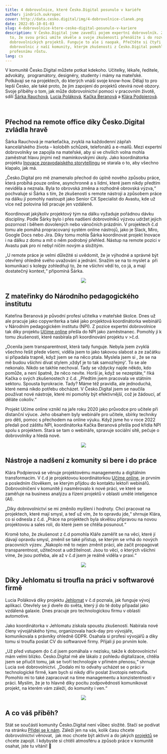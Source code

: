 ```yaml
---
title: 4 dobrovolnice, které Česko.Digital posunulo v kariéře
author: jindrich.oukropec
cover: http://data.cesko.digital/img/4-dobrovolnice-clanek.png
date: 2022-05-10-01-03
slug: 4-dobrovolnice-ktere-cesko-digital-posunulo-v-kariere
description: V Česko.Digital jsme zavedli pojem expertní dobrovolník. Znamená
  to, že svou práci umíte skvěle a svoje zkušenosti přenášíte i do rozvíjení
  dobrovolnických projektů. Funguje to ale i naopak. Přečtěte si čtyři příběhy
  dobrovolnic z naší komunity, kterým zkušenosti z Česko.Digital pomohly k
  profesnímu růstu.
lang: cs
---
```

V komunitě Česko.Digital můžete potkat kdekoho. Učitelky, lékaře, ředitele, advokáty,  programátory, designéry, studenty i mámy na mateřské. Potkávají se na projektech, do kterých vnáší svoje know-how. Dělají to pro lepší Česko, ale také proto, že jim zapojení do projektů otevírá nové obzory. Svoje příběhy o tom, jak může dobrovolnictví pomoci v pracovním životě, sdílí [Šárka Rauchová](https://www.linkedin.com/in/sarkadolezalova/), [Lucia Poláková](https://www.linkedin.com/in/lucia-pol%C3%A1kov%C3%A1-17327aa0/), [Kačka Beranová](https://www.linkedin.com/in/kate%C5%99ina-beranov%C3%A1-b2a73a227/) a [Klára Podpierová](https://www.linkedin.com/in/klara-podpierova-aa100684/). 

<br>

## Přechod na remote office díky Česko.Digital zvládla hravě 

Šárka Rauchová je markeťačka, zvyklá na každodenní zápřah kancelářského života –⁠ koloběh schůzek, telefonátů a e-mailů. Mezi expertní dobrovolníky se zapojila na mateřské, aby si ve chvílích volna mohla zaměstnat hlavu jinými než maminkovskými úkoly. Jako koordinátorka projektu [Inovace zpravodajského storytellingu](https://cesko.digital/projects/inovace-zpravodajstvi) se starala o to, aby všechno klapalo, jak má. 

„Česko.Digital pro mě znamenalo přechod do úplně nového způsobu práce, která probíhá pouze online, asynchronně a s lidmi, které jsem nikdy předtím neviděla a neznala. Byla to obrovská změna a rozhodně obrovská výzva,“ pochvaluje si Šárka s tím, že zkušenosti s remote nástroji a způsobem práce na dálku jí pomohly nastoupit jako Senior CX Specialist do Avastu, kde už více než polovina lidí pracuje jen vzdáleně. 

Koordinovat jakýkoliv projektový tým na dálku vyžaduje pořádnou dávku disciplíny. Podle Šárky bylo i přes nadšení dobrovolníků výzvou udržet jejich pozornost i během dovolených nebo vánočních prázdnin. V projektech č.d tomu ale pomáhá propracovaný systém online nástrojů, jako je Slack, Miro, Google Docs nebo Jira. Díky tomu mohla Šárka koordinovat projekt Inovace i na dálku z domu a mít o něm podrobný přehled. Nástup na remote pozici v Avastu pak pro ni nebyl ničím novým a složitým. 

„U remote práce je velmi důležité si uvědomit, že je výhodné a správné být otevřený ohledně svého uvažování a jednání. Snažím se na to myslet a  při komunikaci s kolegy zohledňuji to, že ne všichni vědí to, co já, a mají dostatečný kontext,“ připomíná Šárka. 

<center>

![](https://data.cesko.digital/img/dad68fa0.png)

</center>

## Z mateřinky do Národního pedagogického institutu

Kateřina Beranová je původní profesí učitelka v mateřské školce. Dnes už ale pracuje jako copywriterka a také jako projektová koordinátorka webinářů v Národním pedagogickém institutu (NPI). Z pozice expertní dobrovolnice tak díky projektu [Učíme online](https://www.ucimeonline.cz/) přešla do NPI jako zaměstnanec. Pomohly jí k tomu zkušenosti, které nasbírala při koordinování projektu v >č.d.

„Ocenila jsem transparentnost, která tady funguje. Nebyla jsem zvyklá všechno řešit přede všemi, viděla jsem to jako takovou slabost a ze začátku si připadala trapně, když jsem se na něco ptala. Myslela jsem si , že se na mě budou všichni dívat stylem ‚vždyť je to tak samozřejmý‘. To se ale nekonalo. Nikdo se takhle nechoval. Tady se vždycky najde někdo, kdo pomůže, a není špatně, že něco nevíte. Horší je, když se nezeptáte,“ říká Kačka o svých zkušenostech z č.d. „Předtím jsem pracovala ve státním sektoru. Spousta byrokracie. Tady? Máme též pravidla, ale jednoduchá, které nemá nikdo potřebu obcházet. V Česko.Digital jsem se naučila používat nové nástroje, které mi pomohly být efektivnější, což je žádoucí, ať děláte cokoliv.“

Projekt Učíme online vznikl na jaře roku 2020 jako průvodce pro učitele při distanční výuce. Jeho obsahem byly webináře pro učitele, sbírky techniky pro děti, pomoc s přechodem na online výuku. Když jsme ho v roce 2022 předali pod záštitu NPI, koordinátorka Kačka Beranová přešla pod křídla NPI spolu s projektem. Stará se tam o webináře, spravuje sociální sítě, pečuje o dobrovolníky a hledá nové.

<center>

![](https://data.cesko.digital/img/dad68fa0.png)

</center>

## Nástroje a nadšení z komunity si bere i do práce

Klára Podpierová se věnuje projektovému managementu a digitálním transformacím. V č.d je projektovou koordinátorkou [Učíme online](https://www.ucimeonline.cz/), je prvním a posledním člověkem, se kterým přijdou do kontaktu lektoři webinářů. Dobrovolničení v komunitě ji nasměrovalo k nové práci, ve které se zaměřuje na business analýzu a řízení projektů v oblasti umělé inteligence (AI).

„Díky dobrovolnictví se mi změnilo myšlení i hodnoty. Chci pracovat na projektech, které mají smysl, a teď už vím, že to opravdu jde,“ shrnuje Klára, co si odnesla z č.d. „Práce na projektech byla skvělou přípravou na novou projektovou a sales roli, do které jsem se chtěla posunout.“

Kromě toho, že zkušenost z č.d pomohla Kláře zaměřit se na věci, které jí dávají opravdu smysl, změnil se také přístup, se kterým se vrhá do nových pracovních výzev. „Nakoplo mě to nejen změnit práci, ale začít propagovat transparentnost, užitečnost a udržitelnost. Jsou to věci, o kterých všichni víme, že jsou potřeba, ale až v č.d jsem je reálně viděla v praxi.“

<center>

![](https://data.cesko.digital/img/dad68fa0.png)

</center>

## Díky Jehlomatu si troufla na práci v softwarové firmě

Lucia Poláková díky projektu [Jehlomat](https://jehlomat.cz/) v č.d poznala, jak funguje vývoj aplikací. Otevřely se jí dveře do světa, který jí do té doby připadal jako vzdálená galaxie. Dnes pracuje pro technologickou firmu v oblasti automotive.

Jako koordinátorka v Jehlomatu získala spoustu zkušeností. Nabírala nové členy vývojářského týmu, organizovala hack-day pro vývojáře, komunikovala s právníky ohledně GDPR. Osahala si profesi vývojářů a díky tomu si troufla poslat CV do softwarové firmy. Přijali ji po prvním kole.

„Už před vstupem do č.d jsem pomáhala v nezisku, takže k dobrovolnictví mám velmi blízko. Česko.Digital mě ale lákalo z pohledu digitalizace, chtěla jsem se přiučit tomu, jak se tvoří technologie v přímém přenosu,“ shrnuje Lucia své dobrovolnictví. „Dodalo mi to odvahy ucházet se o práci v technologické firmě, kam bych si nikdy dřív poslat životopis netroufla. Pomohlo mi to také zapracovat na time managementu a konzistentnosti v práci. Myslím, že je to hlavně díky pocitu zodpovědnosti komunikovat projekt, na kterém vám záleží, do komunity i ven.“

<center>

![](https://data.cesko.digital/img/dad68fa0.png)

</center>

## A co váš příběh? 

Stát se součástí komunity Česko.Digital není vůbec složité. Stačí se podívat na stránku [Přidej se k nám](https://cesko.digital/join). Záleží jen na vás, kolik času chcete dobrovolnictví věnovat,  jak moc chcete být aktivní a do jakých [projektů](https://cesko.digital/projects) se chcete zapojit. I kdybyste si chtěli atmosféru a způsob práce v komunitě osahat, jste tu vítáni! 💙